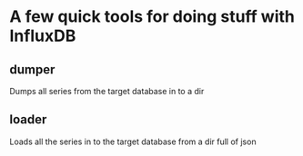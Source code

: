 # A few quick tools for doing stuff with InfluxDB

## dumper
Dumps all series from the target database in to a dir

## loader
Loads all the series in to the target database from a dir full of json
